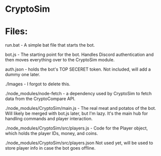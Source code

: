 # CryptoSim

# Files:
run.bat - A simple bat file that starts the bot.

bot.js - The starting point for the bot. Handles Discord authentication
  and then moves everything over to the CryptoSim module.

auth.json - holds the bot's TOP SECERET token. Not included, will add a dummy one later.

./Images - I forgot to delete this.

./node_modules/node-fetch - a dependency used by CryptoSim to fetch data from the CryptoCompare API.

./node_modules/CryptoSim/main.js - The real meat and potatos of the bot.
  Will likely be merged with bot.js later, but I'm lazy. It's the main hub for handling commands and player interaction.

./node_modules/CryptoSim/src/players.js - Code for the Player object, which holds the player IDs, money, and coins.

./node_modules/CryptoSim/src/players.json Not used yet, will be used to store player info in case the bot goes offline.
